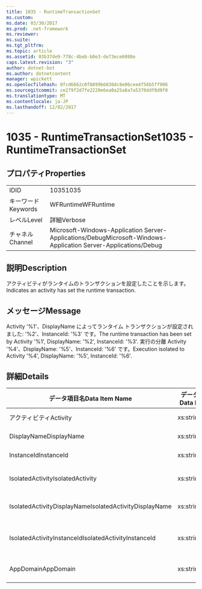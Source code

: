 ```yaml
---
title: 1035 - RuntimeTransactionSet
ms.custom: 
ms.date: 03/30/2017
ms.prod: .net-framework
ms.reviewer: 
ms.suite: 
ms.tgt_pltfrm: 
ms.topic: article
ms.assetid: 03b37de9-778c-4beb-b0e3-de73ece6088e
caps.latest.revision: "3"
author: dotnet-bot
ms.author: dotnetcontent
manager: wpickett
ms.openlocfilehash: 0fcd6662c0f8899b6830dc8e06cee4f56b5ff906
ms.sourcegitcommit: ce279f2d7fe2220e6ea0a25a8a7a5370ddf8d9f0
ms.translationtype: MT
ms.contentlocale: ja-JP
ms.lasthandoff: 12/02/2017
---
```

# <a name="1035---runtimetransactionset"></a><span data-ttu-id="29c02-102">1035 - RuntimeTransactionSet</span><span class="sxs-lookup"><span data-stu-id="29c02-102">1035 - RuntimeTransactionSet</span></span>
## <a name="properties"></a><span data-ttu-id="29c02-103">プロパティ</span><span class="sxs-lookup"><span data-stu-id="29c02-103">Properties</span></span>  
  
|||  
|-|-|  
|<span data-ttu-id="29c02-104">ID</span><span class="sxs-lookup"><span data-stu-id="29c02-104">ID</span></span>|<span data-ttu-id="29c02-105">1035</span><span class="sxs-lookup"><span data-stu-id="29c02-105">1035</span></span>|  
|<span data-ttu-id="29c02-106">キーワード</span><span class="sxs-lookup"><span data-stu-id="29c02-106">Keywords</span></span>|<span data-ttu-id="29c02-107">WFRuntime</span><span class="sxs-lookup"><span data-stu-id="29c02-107">WFRuntime</span></span>|  
|<span data-ttu-id="29c02-108">レベル</span><span class="sxs-lookup"><span data-stu-id="29c02-108">Level</span></span>|<span data-ttu-id="29c02-109">詳細</span><span class="sxs-lookup"><span data-stu-id="29c02-109">Verbose</span></span>|  
|<span data-ttu-id="29c02-110">チャネル</span><span class="sxs-lookup"><span data-stu-id="29c02-110">Channel</span></span>|<span data-ttu-id="29c02-111">Microsoft-Windows-Application Server-Applications/Debug</span><span class="sxs-lookup"><span data-stu-id="29c02-111">Microsoft-Windows-Application Server-Applications/Debug</span></span>|  
  
## <a name="description"></a><span data-ttu-id="29c02-112">説明</span><span class="sxs-lookup"><span data-stu-id="29c02-112">Description</span></span>  
 <span data-ttu-id="29c02-113">アクティビティがランタイムのトランザクションを設定したことを示します。</span><span class="sxs-lookup"><span data-stu-id="29c02-113">Indicates an activity has set the runtime transaction.</span></span>  
  
## <a name="message"></a><span data-ttu-id="29c02-114">メッセージ</span><span class="sxs-lookup"><span data-stu-id="29c02-114">Message</span></span>  
 <span data-ttu-id="29c02-115">Activity '%1'、DisplayName によってランタイム トランザクションが設定されました: '%2'、InstanceId: '%3' です。</span><span class="sxs-lookup"><span data-stu-id="29c02-115">The runtime transaction has been set by Activity '%1', DisplayName: '%2', InstanceId: '%3'.</span></span>  <span data-ttu-id="29c02-116">実行の分離 Activity '%4'、DisplayName: '%5'、InstanceId: '%6' です。</span><span class="sxs-lookup"><span data-stu-id="29c02-116">Execution isolated to Activity '%4', DisplayName: '%5', InstanceId: '%6'.</span></span>  
  
## <a name="details"></a><span data-ttu-id="29c02-117">詳細</span><span class="sxs-lookup"><span data-stu-id="29c02-117">Details</span></span>  
  
|<span data-ttu-id="29c02-118">データ項目名</span><span class="sxs-lookup"><span data-stu-id="29c02-118">Data Item Name</span></span>|<span data-ttu-id="29c02-119">データ項目の型</span><span class="sxs-lookup"><span data-stu-id="29c02-119">Data Item Type</span></span>|<span data-ttu-id="29c02-120">説明</span><span class="sxs-lookup"><span data-stu-id="29c02-120">Description</span></span>|  
|--------------------|--------------------|-----------------|  
|<span data-ttu-id="29c02-121">アクティビティ</span><span class="sxs-lookup"><span data-stu-id="29c02-121">Activity</span></span>|<span data-ttu-id="29c02-122">xs:string</span><span class="sxs-lookup"><span data-stu-id="29c02-122">xs:string</span></span>|<span data-ttu-id="29c02-123">アクティビティの型名。</span><span class="sxs-lookup"><span data-stu-id="29c02-123">The type name of the activity.</span></span>|  
|<span data-ttu-id="29c02-124">DisplayName</span><span class="sxs-lookup"><span data-stu-id="29c02-124">DisplayName</span></span>|<span data-ttu-id="29c02-125">xs:string</span><span class="sxs-lookup"><span data-stu-id="29c02-125">xs:string</span></span>|<span data-ttu-id="29c02-126">アクティビティの表示名。</span><span class="sxs-lookup"><span data-stu-id="29c02-126">The display name of the activity.</span></span>|  
|<span data-ttu-id="29c02-127">InstanceId</span><span class="sxs-lookup"><span data-stu-id="29c02-127">InstanceId</span></span>|<span data-ttu-id="29c02-128">xs:string</span><span class="sxs-lookup"><span data-stu-id="29c02-128">xs:string</span></span>|<span data-ttu-id="29c02-129">アクティビティのインスタンス ID。</span><span class="sxs-lookup"><span data-stu-id="29c02-129">The instance id of the activity.</span></span>|  
|<span data-ttu-id="29c02-130">IsolatedActivity</span><span class="sxs-lookup"><span data-stu-id="29c02-130">IsolatedActivity</span></span>|<span data-ttu-id="29c02-131">xs:string</span><span class="sxs-lookup"><span data-stu-id="29c02-131">xs:string</span></span>|<span data-ttu-id="29c02-132">トランザクションが分離されるアクティビティの型の名前。</span><span class="sxs-lookup"><span data-stu-id="29c02-132">The type name of the activity that the transaction is isolated to.</span></span>|  
|<span data-ttu-id="29c02-133">IsolatedActivityDisplayName</span><span class="sxs-lookup"><span data-stu-id="29c02-133">IsolatedActivityDisplayName</span></span>|<span data-ttu-id="29c02-134">xs:string</span><span class="sxs-lookup"><span data-stu-id="29c02-134">xs:string</span></span>|<span data-ttu-id="29c02-135">トランザクションが分離されるアクティビティの表示名。</span><span class="sxs-lookup"><span data-stu-id="29c02-135">The display name of the activity that the transaction is isolated to.</span></span>|  
|<span data-ttu-id="29c02-136">IsolatedActivityInstanceId</span><span class="sxs-lookup"><span data-stu-id="29c02-136">IsolatedActivityInstanceId</span></span>|<span data-ttu-id="29c02-137">xs:string</span><span class="sxs-lookup"><span data-stu-id="29c02-137">xs:string</span></span>|<span data-ttu-id="29c02-138">トランザクションが分離されるアクティビティのインスタンスの ID。</span><span class="sxs-lookup"><span data-stu-id="29c02-138">The instance id of the activity that the transaction is isolated to.</span></span>|  
|<span data-ttu-id="29c02-139">AppDomain</span><span class="sxs-lookup"><span data-stu-id="29c02-139">AppDomain</span></span>|<span data-ttu-id="29c02-140">xs:string</span><span class="sxs-lookup"><span data-stu-id="29c02-140">xs:string</span></span>|<span data-ttu-id="29c02-141">AppDomain.CurrentDomain.FriendlyName で返される文字列。</span><span class="sxs-lookup"><span data-stu-id="29c02-141">The string returned by AppDomain.CurrentDomain.FriendlyName.</span></span>|
